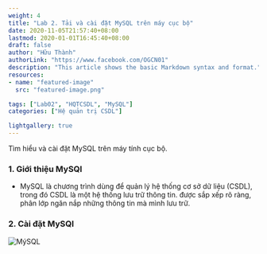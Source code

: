 ```yaml
---
weight: 4
title: "Lab 2. Tải và cài đặt MySQL trên máy cục bộ"
date: 2020-11-05T21:57:40+08:00
lastmod: 2020-01-01T16:45:40+08:00
draft: false
author: "Hữu Thành"
authorLink: "https://www.facebook.com/OGCN01"
description: "This article shows the basic Markdown syntax and format."
resources:
- name: "featured-image"
  src: "featured-image.png"

tags: ["Lab02", "HQTCSDL", "MySQL"]
categories: ["Hệ quản trị CSDL"]

lightgallery: true
---
```

Tìm hiểu và cài đặt MySQL trên máy tính cục bộ.

<!--more-->

### 1. Giới thiệu MySQl
- MySQL là chương trình dùng để quản lý hệ thống cơ sở dữ liệu (CSDL), trong đó CSDL là một hệ thống lưu trữ thông tin. được sắp xếp rõ ràng, phân lớp ngăn nắp những thông tin mà mình lưu trữ.


### 2. Cài đặt MySQl

![MýSQL](https://firebasestorage.googleapis.com/v0/b/blog-7d3a3.appspot.com/o/HQTCSDL%2Fmysql.png?alt=media&token=b2bbd898-fbb7-462d-a095-f7e0e9bee4d2)
